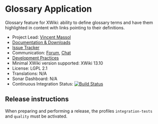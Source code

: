 # Glossary Application

Glossary feature for XWiki: ability to define glossary terms and have them highlighted in content with links pointing to their definitions.

* Project Lead: [Vincent Massol](https://www.xwiki.org/xwiki/bin/view/XWiki/VincentMassol)
* [Documentation & Downloads](https://extensions.xwiki.org/xwiki/bin/view/Extension/Glossary)
* [Issue Tracker](https://jira.xwiki.org/browse/GLOSSARY)
* Communication: [Forum](https://dev.xwiki.org/xwiki/bin/view/Community/Discuss), [Chat](https://dev.xwiki.org/xwiki/bin/view/Community/Chat)
* [Development Practices](https://dev.xwiki.org)
* Minimal XWiki version supported: XWiki 13.10
* License: LGPL 2.1
* Translations: N/A
* Sonar Dashboard: N/A
* Continuous Integration Status: [![Build Status](https://ci.xwiki.org/buildStatus/icon?job=XWiki%20Contrib/application-glossary/master)](https://ci.xwiki.org/view/Contrib/job/XWiki%20Contrib/job/application-glossary/job/master/)

## Release instructions

When preparing and performing a release, the profiles `integration-tests` and `quality` must be activated.

